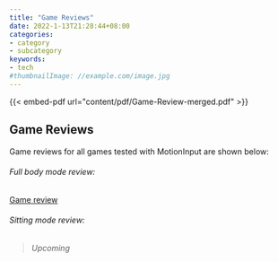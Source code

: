 ```yaml
---
title: "Game Reviews"
date: 2022-1-13T21:28:44+08:00
categories:
- category
- subcategory
keywords:
- tech
#thumbnailImage: //example.com/image.jpg
---
```

{{< embed-pdf url="content/pdf/Game-Review-merged.pdf" >}}

## Game Reviews

Game reviews for all games tested with MotionInput are shown below:

###### Full body mode review:
[Game review](./content/pdf/Game-Review-merged.pdf)

###### Sitting mode review:
> *Upcoming*
<!--more-->
